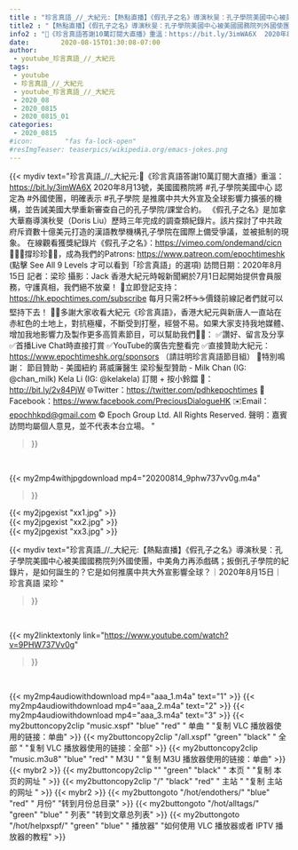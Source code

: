 ```yaml
---
title : "珍言真語_//_大紀元:【熱點直播】《假孔子之名》導演秋旻：孔子學院美國中心被美國國務院列外國使團，中美角力再添戲碼；扳倒孔子學院的紀錄片，是如何誕生的？它是如何推廣中共大外宣影響全球？｜2020年8月15日｜珍言真語 梁珍 "
title2 : "【熱點直播】《假孔子之名》導演秋旻：孔子學院美國中心被美國國務院列外國使團，中美角力再添戲碼；扳倒孔子學院的紀錄片，是如何誕生的？它是如何推廣中共大外宣影響全球？｜2020年8月15日｜珍言真語 梁珍 "
info2 : "🎊《珍言真語答謝10萬訂閱大直播》重溫：https://bit.ly/3imWA6X  2020年8月13號，美國國務院將 #孔子學院美國中心 認定為 #外國使團，明確表示 #孔子學院 是推廣中共大外宣及全球影響力擴張的機構，並告誡美國大學重新審查自己的孔子學院/課堂合約。 《假孔子之名》是加拿大華裔導演秋旻（Doris Liu）歷時三年完成的調查類紀錄片。該片探討了中共政府斥資數十億美元打造的漢語教學機構孔子學院在國際上備受爭議，並被抵制的現象。 在線觀看獲獎紀錄片《假孔子之名》：https://vimeo.com/ondemand/cicn  🙋🏼‍♂️撐珍珍💪🏻，成為我們的Patrons: https://www.patreon.com/epochtimeshk  (點擊  See All 9 Levels  才可以看到「珍言真語」的選項)  訪問日期：2020年8月15日  記者：梁珍  攝影：Jack   香港大紀元時報新聞網於7月1日起開始提供會員服務，守護真相，我們絕不放棄！ 💎立即登記支持：https://hk.epochtimes.com/subscribe 每月只需2杯☕☕價錢前線記者們就可以堅持下去！  🙏🏻多謝大家收看大紀元《珍言真語》，香港大紀元與新唐人一直站在赤紅色的土地上，對抗極權，不斷受到打壓，經營不易。如果大家支持我地媒體、增加我地影響力及製作更多高質素節目，可以幫助我們💪🏻： ✅讚好、留言及分享 ✅首播Live Chat時直接打賞 ✅YouTube的廣告完整看完  ✅直接贊助大紀元：https://www.epochtimeshk.org/sponsors （請註明珍言真語節目組）  💐特別鳴謝： 節目贊助 - 美國紐約 蔣威廉醫生 梁珍髮型贊助 - Milk Chan (IG: @chan_milk)   Kela Li (IG: @kelakela)  訂閱 + 按小鈴鐺 🔔：http://bit.ly/2v84PjW 🌐Twitter：https://twitter.com/pdhkepochtimes 👥Facebook：https://www.facebook.com/PreciousDialogueHK ✉️Email：epochhkpd@gmail.com  © Epoch Group Ltd. All Rights Reserved.  聲明：嘉賓訪問均屬個人意見，並不代表本台立場。 "
date:        2020-08-15T01:30:08-07:00
author:
 - youtube_珍言真語_//_大紀元
tags:
 - youtube
 - 珍言真語_//_大紀元
 - youtube_珍言真語_//_大紀元
 - 2020_08
 - 2020_0815
 - 2020_0815_01
categories:
 - 2020_0815
#icon:        "fas fa-lock-open"
#resImgTeaser: teaserpics/wikipedia.org/emacs-jokes.png
---
```


{{< mydiv text="珍言真語_//_大紀元:🎊《珍言真語答謝10萬訂閱大直播》重溫：https://bit.ly/3imWA6X  2020年8月13號，美國國務院將 #孔子學院美國中心 認定為 #外國使團，明確表示 #孔子學院 是推廣中共大外宣及全球影響力擴張的機構，並告誡美國大學重新審查自己的孔子學院/課堂合約。 《假孔子之名》是加拿大華裔導演秋旻（Doris Liu）歷時三年完成的調查類紀錄片。該片探討了中共政府斥資數十億美元打造的漢語教學機構孔子學院在國際上備受爭議，並被抵制的現象。 在線觀看獲獎紀錄片《假孔子之名》：https://vimeo.com/ondemand/cicn  🙋🏼‍♂️撐珍珍💪🏻，成為我們的Patrons: https://www.patreon.com/epochtimeshk  (點擊  See All 9 Levels  才可以看到「珍言真語」的選項)  訪問日期：2020年8月15日  記者：梁珍  攝影：Jack   香港大紀元時報新聞網於7月1日起開始提供會員服務，守護真相，我們絕不放棄！ 💎立即登記支持：https://hk.epochtimes.com/subscribe 每月只需2杯☕☕價錢前線記者們就可以堅持下去！  🙏🏻多謝大家收看大紀元《珍言真語》，香港大紀元與新唐人一直站在赤紅色的土地上，對抗極權，不斷受到打壓，經營不易。如果大家支持我地媒體、增加我地影響力及製作更多高質素節目，可以幫助我們💪🏻： ✅讚好、留言及分享 ✅首播Live Chat時直接打賞 ✅YouTube的廣告完整看完  ✅直接贊助大紀元：https://www.epochtimeshk.org/sponsors （請註明珍言真語節目組）  💐特別鳴謝： 節目贊助 - 美國紐約 蔣威廉醫生 梁珍髮型贊助 - Milk Chan (IG: @chan_milk)   Kela Li (IG: @kelakela)  訂閱 + 按小鈴鐺 🔔：http://bit.ly/2v84PjW 🌐Twitter：https://twitter.com/pdhkepochtimes 👥Facebook：https://www.facebook.com/PreciousDialogueHK ✉️Email：epochhkpd@gmail.com  © Epoch Group Ltd. All Rights Reserved.  聲明：嘉賓訪問均屬個人意見，並不代表本台立場。 "
>}}
<br>


{{< my2mp4withjpgdownload mp4="20200814_9phw737vv0g.m4a"
>}}

{{< my2jpgexist "xx1.jpg" >}}<br>
{{< my2jpgexist "xx2.jpg" >}}<br>
{{< my2jpgexist "xx3.jpg" >}}<br>



{{< mydiv text="珍言真語_//_大紀元:【熱點直播】《假孔子之名》導演秋旻：孔子學院美國中心被美國國務院列外國使團，中美角力再添戲碼；扳倒孔子學院的紀錄片，是如何誕生的？它是如何推廣中共大外宣影響全球？｜2020年8月15日｜珍言真語 梁珍 "
>}}
<br>

{{< my2linktextonly link="https://www.youtube.com/watch?v=9PHW737Vv0g"
>}}


<br>

{{< my2mp4audiowithdownload mp4="aaa_1.m4a"    text="1" >}}
{{< my2mp4audiowithdownload mp4="aaa_2.m4a"    text="2" >}}
{{< my2mp4audiowithdownload mp4="aaa_3.m4a"    text="3" >}}
{{< my2buttoncopy2clip "music.xspf"        "blue"   "red"    " 单曲 "  "复制 VLC 播放器使用的链接：单曲" >}} {{< my2buttoncopy2clip "/all.xspf"         "green"  "black"  " 全部 "  "复制 VLC 播放器使用的链接：全部" >}} {{< my2buttoncopy2clip "music.m3u8"        "blue"   "red"    " M3U  "    "复制 M3U 播放器使用的链接：单曲" >}} {{< mybr2 >}} {{< my2buttoncopy2clip ""                  "green"  "black"  " 本页 "    "复制 本页的网址 " >}} {{< my2buttoncopy2clip "/"                 "black"  "red"    " 主站 "    "复制 主站的网址 " >}} {{< mybr2 >}} {{< my2buttongoto      "/hot/endothers/"   "blue"   "red"    " 月份"   "转到月份总目录" >}} {{< my2buttongoto      "/hot/alltags/"     "green"  "blue"   " 列表"   "转到文章总列表" >}} {{< my2buttongoto      "/hot/helpxspf/"    "green"  "blue"   " 播放器" "如何使用 VLC 播放器或者 IPTV 播放器的教程" >}} 
